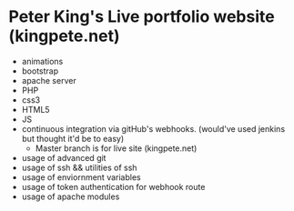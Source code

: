 # Peter King's Live portfolio website (kingpete.net)

* animations 
* bootstrap 
* apache server
* PHP
* css3 
* HTML5
* JS
* continuous integration via gitHub's webhooks. (would've used jenkins but thought it'd be to easy)
  * Master branch is for live site (kingpete.net)
* usage of advanced git
* usage of ssh && utilities of ssh
* usage of enviornment variables
* usage of token authentication for webhook route
* usage of apache modules
